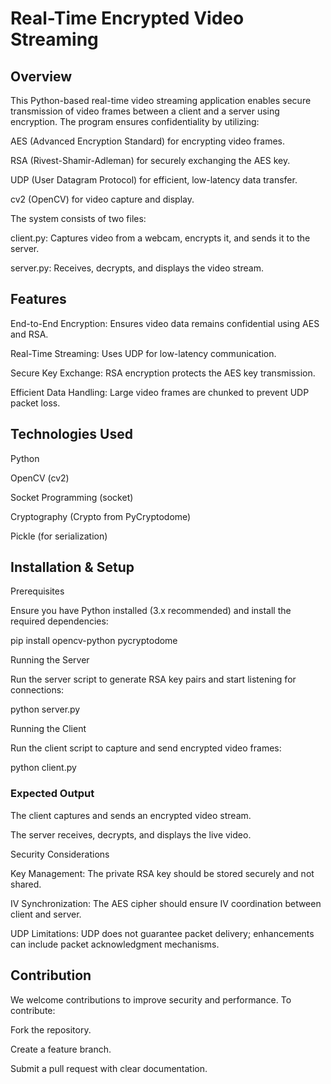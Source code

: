 # Real-Time Encrypted Video Streaming

## Overview

This Python-based real-time video streaming application enables secure transmission of video frames between a client and a server using encryption. The program ensures confidentiality by utilizing:

AES (Advanced Encryption Standard) for encrypting video frames.

RSA (Rivest-Shamir-Adleman) for securely exchanging the AES key.

UDP (User Datagram Protocol) for efficient, low-latency data transfer.

cv2 (OpenCV) for video capture and display.

The system consists of two files:

client.py: Captures video from a webcam, encrypts it, and sends it to the server.

server.py: Receives, decrypts, and displays the video stream.

## Features

End-to-End Encryption: Ensures video data remains confidential using AES and RSA.

Real-Time Streaming: Uses UDP for low-latency communication.

Secure Key Exchange: RSA encryption protects the AES key transmission.

Efficient Data Handling: Large video frames are chunked to prevent UDP packet loss.

## Technologies Used

Python

OpenCV (cv2)

Socket Programming (socket)

Cryptography (Crypto from PyCryptodome)

Pickle (for serialization)

## Installation & Setup

Prerequisites

Ensure you have Python installed (3.x recommended) and install the required dependencies:

pip install opencv-python pycryptodome

Running the Server

Run the server script to generate RSA key pairs and start listening for connections:

python server.py

Running the Client

Run the client script to capture and send encrypted video frames:

python client.py

### Expected Output

The client captures and sends an encrypted video stream.

The server receives, decrypts, and displays the live video.

Security Considerations

Key Management: The private RSA key should be stored securely and not shared.

IV Synchronization: The AES cipher should ensure IV coordination between client and server.

UDP Limitations: UDP does not guarantee packet delivery; enhancements can include packet acknowledgment mechanisms.

## Contribution

We welcome contributions to improve security and performance. To contribute:

Fork the repository.

Create a feature branch.

Submit a pull request with clear documentation.
